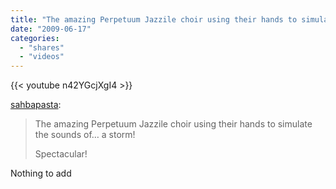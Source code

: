 ```yaml
---
title: "The amazing Perpetuum Jazzile choir using their hands to simulate the sounds of… a storm!"
date: "2009-06-17"
categories:
  - "shares"
  - "videos"
---
```


{{< youtube n42YGcjXgI4 >}}

[sahbapasta](http://sahbapasta.tumblr.com/post/125146634/the-amazing-perpetuum-jazzile-choir-using-their):

> The amazing Perpetuum Jazzile choir using their hands to simulate the sounds of… a storm!
>
> Spectacular!

Nothing to add

